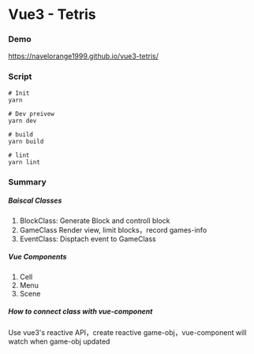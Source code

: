 # Vue3 - Tetris

### Demo
https://navelorange1999.github.io/vue3-tetris/

### Script
```
# Init
yarn

# Dev preivew
yarn dev

# build
yarn build

# lint
yarn lint
```

### Summary

##### Baiscal Classes
1. BlockClass: Generate Block and controll block
2. GameClass Render view, limit blocks，record games-info
3. EventClass: Disptach event to GameClass

##### Vue Components
1. Cell
2. Menu
3. Scene

##### How to connect class with vue-component
Use vue3's reactive API，create reactive game-obj，vue-component will watch when game-obj updated 



